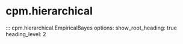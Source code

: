 # cpm.hierarchical

::: cpm.hierarchical.EmpiricalBayes
    options:
        show_root_heading: true
        heading_level: 2
